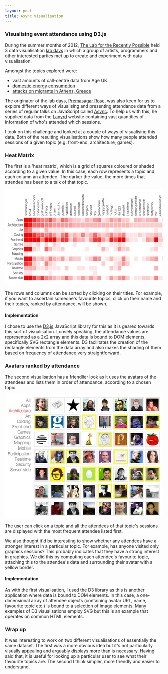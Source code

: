 ```yaml
---
layout: post
title: Async Visualisation
---
```

<h3>Visualising event attendance using D3.js</h3>

<p>During the summer months of 2012, <a href="http://l4rp.com">The Lab for the Recently Possible</a> held 3 data visualisation <a href="http://l4rp.com/datavizlab/">lab days</a> in which a group of artists, programmers and other interested parties met up to create and experiment with data visualisation.</p>

<p>Amongst the topics explored were:</p>
<ul>
	<li>vast amounts of call-centre data from Age UK</li>
	<li><a href="http://dharmafly.com/energy-visualisation">domestic energy consumption</a></li>
	<li><a href="http://dharmafly.com/athens-dataviz">attacks on migrants in Athens, Greece</a></li>
</ul>
<p>The originator of the lab days, <a href="http://premasagar.com/">Premasagar Rose</a>, was also keen for us to explore different ways of visualising and presenting attendance data from a series of regular talks on JavaScript called <a href="http://asyncjs.com">Async</a>. To help us with this, he supplied data from the <a href="http://lanyrd.com/2013/asyncjs-d3/">Lanyrd</a> website containing vast quantities of information of who's attended which sessions.</p>

<p>I took on this challenge and looked at a couple of ways of visualising this data. Both of the resulting visualisations show how many people attended sessions of a given topic (e.g. front-end, architecture, games).</p>

<h3>Heat Matrix</h3>
<p>The first is a 'heat matrix', which is a grid of squares coloured or shaded according to a given value. In this case, each row represents a topic and each column an attendee. The darker the value, the more times that attendee has been to a talk of that topic.</p>

<img title="Async Category-Attendence Matrix" src="/img/Async-Category-Attendence-Matrix1.jpg" alt="Async Category-Attendence Matrix" width="593" height="306" />

<p>The rows and columns can be sorted by clicking on their titles. For example, if you want to ascertain someone's favourite topics, click on their name and their topics, ranked by attendance, will be shown.</p>

<h4>Implementation</h4>
<p>I chose to use the <a href="http://d3js.org">D3.js</a> JavaScript library for this as it is geared towards this sort of visualisation. Loosely speaking, the attendance values are represented as a 2x2 array and this data is bound to DOM elements, specifically SVG rectangle elements. D3 facilitates the creation of the rectangle elements from the data array and also makes the shading of them based on frequency of attendance very straightforward.</p>

<h3>Avatars ranked by attendance</h3>
<p>The second visualisation has a friendlier look as it uses the avatars of the attendees and lists them in order of attendance, according to a chosen topic.</p>

<img class="aligncenter size-full wp-image-490" title="Async Categorised Attendence" src="/img/Async-Categorised-Attendence.jpg" alt="" width="517" height="393" />

<p>The user can click on a topic and all the attendees of that topic's sessions are displayed with the most frequent attendee listed first.</p>

<p>We also thought it'd be interesting to show whether any attendees have a stronger interest in a particular topic. For example, has anyone visited only graphics sessions? This probably indicates that they have a strong interest in graphics. We did this by computing each attendee's favourite topic, attaching this to the attendee's data and surrounding their avatar with a yellow border.</p>

<h4>Implementation</h4>
<p>As with the first visualisation, I used the D3 library as this is another application where data is bound to DOM elements. In this case, a one-dimensional array of attendee objects (containing avatar URL, name, favourite topic etc.) is bound to a selection of image elements. Many examples of D3 visualisations employ SVG but this is an example that operates on common HTML elements.</p>

<h3>Wrap up</h3>
<p>It was interesting to work on two different visualisations of essentially the same dataset. The first was a more obvious idea but it's not particularly visually appealing and arguably displays more than is necessary. Having said that, it is useful for looking up a particular user to see what their favourite topics are. The second I think simpler, more friendly and easier to understand.</p>